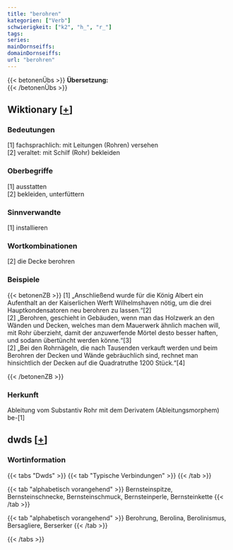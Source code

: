 ```yaml
---
title: "berohren"
kategorien: ["Verb"]
schwierigkeit: ["k2", "h_", "r_"]
tags:
series:
mainDornseiffs:
domainDornseiffs:
url: "berohren"
---
```


{{< betonenÜbs >}}
**Übersetzung:**  
{{< /betonenÜbs >}}

## Wiktionary [[+](https://de.wiktionary.org/wiki/berohren)]

### Bedeutungen
[1] fachsprachlich: mit Leitungen (Rohren) versehen  
[2] veraltet: mit Schilf (Rohr) bekleiden  

### Oberbegriffe
[1] ausstatten  
[2] bekleiden, unterfüttern  

### Sinnverwandte
[1] installieren  

### Wortkombinationen
[2] die Decke berohren  

### Beispiele
{{< betonenZB >}}
[1] „Anschließend wurde für die König Albert ein Aufenthalt an der Kaiserlichen Werft Wilhelmshaven nötig, um die drei Hauptkondensatoren neu berohren zu lassen.“[2]  
[2] „Berohren, geschieht in Gebäuden, wenn man das Holzwerk an den Wänden und Decken, welches man dem Mauerwerk ähnlich machen will, mit Rohr überzieht, damit der anzuwerfende Mörtel desto besser haften, und sodann übertüncht werden könne.“[3]  
[2] „Bei den Rohrnägeln, die nach Tausenden verkauft werden und beim Berohren der Decken und Wände gebräuchlich sind, rechnet man hinsichtlich der Decken auf die Quadratruthe 1200 Stück.“[4]  

{{< /betonenZB >}}
### Herkunft
Ableitung vom Substantiv Rohr mit dem Derivatem (Ableitungsmorphem) be-[1]  



## dwds [[+](https://www.dwds.de/wb/berohren)]

### Wortinformation
{{< tabs "Dwds" >}}
{{< tab "Typische Verbindungen" >}}
{{< /tab >}}

{{< tab "alphabetisch vorangehend" >}}
Bernsteinspitze, Bernsteinschnecke, Bernsteinschmuck, Bernsteinperle, Bernsteinkette
{{< /tab >}}

{{< tab "alphabetisch vorangehend" >}}
Berohrung, Berolina, Berolinismus, Bersagliere, Berserker
{{< /tab >}}

{{< /tabs >}}

